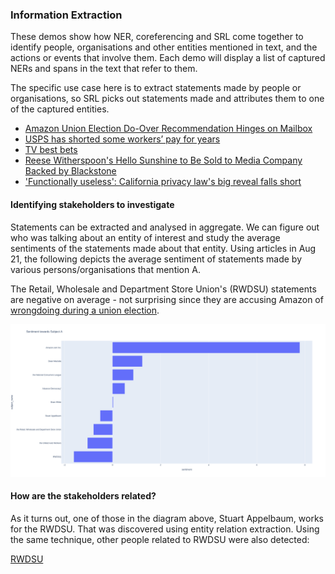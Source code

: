 ### Information Extraction

These demos show how NER, coreferencing and SRL come together to identify people, organisations and other entities mentioned in text, and the actions or events that involve them. Each demo will display a list of captured NERs and spans in the text that refer to them. 

The specific use case here is to extract statements made by people or organisations, so SRL picks out statements made and attributes them to one of the captured entities.

- [Amazon Union Election Do-Over Recommendation Hinges on Mailbox](https://htmlpreview.github.io/?https://github.com/cheongqinxue/SH_Discovery/blob/main/Information%20Extraction%20Demos/demo_a.html)
- [USPS has shorted some workers’ pay for years](https://htmlpreview.github.io/?https://github.com/cheongqinxue/SH_Discovery/blob/main/Information%20Extraction%20Demos/demo_b.html)
- [TV best bets](https://htmlpreview.github.io/?https://github.com/cheongqinxue/SH_Discovery/blob/main/Information%20Extraction%20Demos/demo_c.html)
- [Reese Witherspoon's Hello Sunshine to Be Sold to Media Company Backed by Blackstone](https://htmlpreview.github.io/?https://github.com/cheongqinxue/SH_Discovery/blob/main/Information%20Extraction%20Demos/demo_d.html)
- ['Functionally useless': California privacy law's big reveal falls short](https://htmlpreview.github.io/?https://github.com/cheongqinxue/SH_Discovery/blob/main/Information%20Extraction%20Demos/demo_e.html)

#### Identifying stakeholders to investigate

Statements can be extracted and analysed in aggregate. We can figure out who was talking about an entity of interest and study the average sentiments of the statements made about that entity. Using articles in Aug 21, the following depicts the average sentiment of statements made by various persons/organisations that mention A.

The Retail, Wholesale and Department Store Union's (RWDSU) statements are negative on average - not surprising since they are accusing Amazon of [wrongdoing during a union election](https://htmlpreview.github.io/?https://github.com/cheongqinxue/SH_Discovery/blob/main/Information%20Extraction%20Demos/demo_a.html).

![alt text](https://github.com/cheongqinxue/SH_Discovery/blob/main/Sentiment/fileA.png)

#### How are the stakeholders related?

As it turns out, one of those in the diagram above, Stuart Appelbaum, works for the RWDSU. That was discovered using entity relation extraction. Using the same technique, other people related to RWDSU were also detected:

[RWDSU](https://github.com/cheongqinxue/SH_Discovery/blob/main/Relation%20Extraction/RWDSU_1.png)
